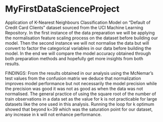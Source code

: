 # MyFirstDataScienceProject
Application of K-Nearest Neighbours Classification Model on “Default of Credit Card Clients” dataset sourced from the UCI Machine Learning Repository. 
In the first instance of the data preparation we will be applying the normalisation feature scaling process on the dataset before building our model.
Then the second instance we will not normalise the data but will convert to factor the categorical variables in our data before building the model. 
In the end we will compare the model accuracy obtained through both preparation methods and hopefully get more insights from both results.

FINDINGS:
From the results obtained in our analysis using the McNemar’s test values from the confusion matrix we deduce that normalization improves model performance 
but not necessarily the model precision while the precision was good it was not as good as when the data was not normalised. 
The general practice of using the square root of the number of train observations in a data set as the value for k is not practicable
for large datasets like the one used in this analysis. 
Running the loop for k optimum showed that beyond k=39 which was the saturation point for our dataset, 
any increase in k will not enhance performance.
